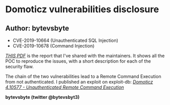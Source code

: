 # Domoticz vulnerabilities disclosure

## Author: bytevsbyte

* CVE-2019-10664 (Unauthenticated SQL Injection)
* CVE-2019-10678 (Command Injection)

[_THIS PDF_](./Report_Domoticz.pdf) is the report that I've shared with the maintainers. It shows all the POC to reproduce the issues, with a short description for each of the security flaw.

The chain of the two vulnerabilities lead to a Remote Command Execution from not authenticated. I published an exploit on exploit-db: [_Domoticz 4.10577 - Unauthenticated Remote Command Execution_](https://www.exploit-db.com/exploits/46773)

__bytevsbyte (twitter @bytevsbyt3)__

